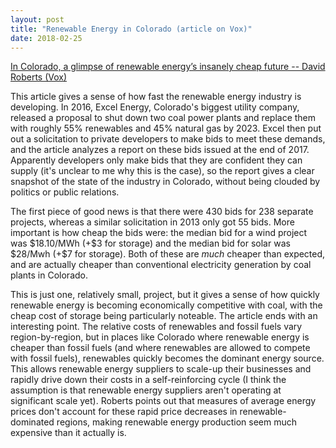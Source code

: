 ```yaml
---
layout: post
title: "Renewable Energy in Colorado (article on Vox)"
date: 2018-02-25
---
```


<p><a href="https://www.vox.com/energy-and-environment/2018/1/16/16895594/colorado-renewable-energy-future">In Colorado, a glimpse of renewable energy’s insanely cheap future -- David Roberts (Vox)</a></p>

<p>This article gives a sense of how fast the renewable energy industry is developing. In 2016, Excel Energy, Colorado's biggest utility company, released a proposal to shut down two coal power plants and replace them with roughly 55% renewables and 45% natural gas by 2023. Excel then put out a solicitation to private developers to make bids to meet these demands, and the article analyzes a report on these bids issued at the end of 2017. Apparently developers only make bids that they are confident they can supply (it's unclear to me why this is the case), so the report gives a clear snapshot of the state of the industry in Colorado, without being clouded by politics or public relations.</p> 

<p>The first piece of good news is that there were 430 bids for 238 separate projects, whereas a similar solicitation in 2013 only got 55 bids. More important is how cheap the bids were: the median bid for a wind project was $18.10/MWh (+$3 for storage) and the median bid for solar was $28/Mwh (+$7 for storage). Both of these are <i>much</i> cheaper than expected, and are actually cheaper than conventional electricity generation by coal plants in Colorado.</p>

<p>This is just one, relatively small, project, but it gives a sense of how quickly renewable energy is becoming economically competitive with coal, with the cheap cost of storage being particularly noteable. The article ends with an interesting point. The relative costs of renewables and fossil fuels vary region-by-region, but in places like Colorado where renewable energy is cheaper than fossil fuels (and where renewables are allowed to compete with fossil fuels), renewables quickly becomes the dominant energy source. This allows renewable energy suppliers to scale-up their businesses and rapidly drive down their costs in a self-reinforcing cycle (I think the assumption is that renewable energy suppliers aren't operating at significant scale yet). Roberts points out that measures of average energy prices don't account for these rapid price decreases in renewable-dominated regions, making renewable energy production seem much expensive than it actually is.</p>















